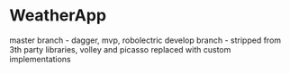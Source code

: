 # WeatherApp 

master branch - dagger, mvp, robolectric
develop branch - stripped from 3th party libraries, volley and picasso replaced with custom implementations
